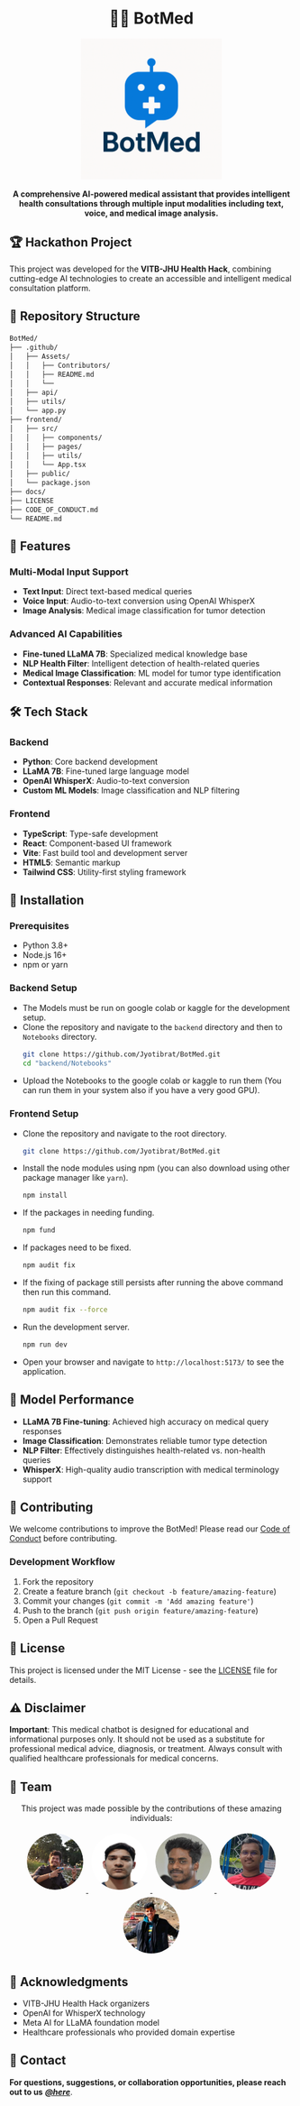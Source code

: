 <h1 align="center">
  🧑‍⚕️ BotMed
</h1>

<div align="center">
    <img src="./Assets/logo.png" alt="Project Logo" width="250">
</div>

<p align="center">
  <strong>
  A comprehensive AI-powered medical assistant that provides intelligent health consultations through multiple input modalities including text, voice, and medical image analysis.
  </strong>
</p>

## 🏆 Hackathon Project

This project was developed for the **VITB-JHU Health Hack**, combining cutting-edge AI technologies to create an accessible and intelligent medical consultation platform.

## 📁 Repository Structure

```
BotMed/
├── .github/
│   ├── Assets/
│   │   ├── Contributors/
│   │   ├── README.md
│   │   └── 
│   ├── api/
│   ├── utils/
│   └── app.py
├── frontend/
│   ├── src/
│   │   ├── components/
│   │   ├── pages/
│   │   ├── utils/
│   │   └── App.tsx
│   ├── public/
│   └── package.json
├── docs/
├── LICENSE
├── CODE_OF_CONDUCT.md
└── README.md
```

## 🚀 Features

### Multi-Modal Input Support
- **Text Input**: Direct text-based medical queries
- **Voice Input**: Audio-to-text conversion using OpenAI WhisperX
- **Image Analysis**: Medical image classification for tumor detection

### Advanced AI Capabilities
- **Fine-tuned LLaMA 7B**: Specialized medical knowledge base
- **NLP Health Filter**: Intelligent detection of health-related queries
- **Medical Image Classification**: ML model for tumor type identification
- **Contextual Responses**: Relevant and accurate medical information

## 🛠 Tech Stack

### Backend
- **Python**: Core backend development
- **LLaMA 7B**: Fine-tuned large language model
- **OpenAI WhisperX**: Audio-to-text conversion
- **Custom ML Models**: Image classification and NLP filtering

### Frontend
- **TypeScript**: Type-safe development
- **React**: Component-based UI framework
- **Vite**: Fast build tool and development server
- **HTML5**: Semantic markup
- **Tailwind CSS**: Utility-first styling framework

## 🔧 Installation

### Prerequisites

- Python 3.8+
- Node.js 16+
- npm or yarn

### Backend Setup

- The Models must be run on google colab or kaggle for the development setup.
- Clone the repository and navigate to the `backend` directory and then to `Notebooks` directory.
    ```bash
    git clone https://github.com/Jyotibrat/BotMed.git
    cd "backend/Notebooks"
    ```
- Upload the Notebooks to the google colab or kaggle to run them (You can run them in your system also if you have a very good GPU).

### Frontend Setup

- Clone the repository and navigate to the root directory.
    ```bash
    git clone https://github.com/Jyotibrat/BotMed.git
    ```
- Install the node modules using npm (you can also download using other package manager like `yarn`).
    ```bash
    npm install
    ```
- If the packages in needing funding.
    ```bash
    npm fund
    ```
- If packages need to be fixed.
    ```bash
    npm audit fix
    ```
- If the fixing of package still persists after running the above command then run this command.
    ```bash
    npm audit fix --force
    ```
- Run the development server.
    ```bash
    npm run dev
    ```
- Open your browser and navigate to `http://localhost:5173/` to see the application.

## 🧪 Model Performance

- **LLaMA 7B Fine-tuning**: Achieved high accuracy on medical query responses
- **Image Classification**: Demonstrates reliable tumor type detection
- **NLP Filter**: Effectively distinguishes health-related vs. non-health queries
- **WhisperX**: High-quality audio transcription with medical terminology support

## 🤝 Contributing

We welcome contributions to improve the BotMed! Please read our [Code of Conduct](CODE_OF_CONDUCT.md) before contributing.

### Development Workflow

1. Fork the repository
2. Create a feature branch (`git checkout -b feature/amazing-feature`)
3. Commit your changes (`git commit -m 'Add amazing feature'`)
4. Push to the branch (`git push origin feature/amazing-feature`)
5. Open a Pull Request

## 📜 License

This project is licensed under the MIT License - see the [LICENSE](https://github.com/Jyotibrat/BotMed/blob/main/LICENSE) file for details.

## ⚠️ Disclaimer

**Important**: This medical chatbot is designed for educational and informational purposes only. It should not be used as a substitute for professional medical advice, diagnosis, or treatment. Always consult with qualified healthcare professionals for medical concerns.

## 👥 Team


<p align="center">
  This project was made possible by the contributions of these amazing individuals:
</p>

<div align="center">
  <a href="https://github.com/Arunim-Gogoi">
    <img src="./Assets/Contributors/Arunim_Gogoi.png" alt="Arunim Gogoi" style="border-radius: 50%; margin: 5px; width: 100px; height: 100px;">
  </a>
  <a href="https://github.com/Lucifer-here">
    <img src="./Assets/Contributors/Ansh_Gaur.jpg" alt="Ansh Gaur" style="border-radius: 50%; margin: 5px; width: 100px; height: 100px;">
  </a>
  <a href="https://github.com/Auth0r-C0dez">
    <img src="./Assets/Contributors/Rana_Talukdar.png" alt="Rana Talukdar" style="border-radius: 50%; margin: 5px; width: 100px; height: 100px;">
  </a>
  <a href="https://github.com/Jyotibrat">
    <img src="./Assets/Contributors/Bindupautra_Jyotibrat.png" alt="Bindupautra Jyotibrat" style="border-radius: 50%; margin: 5px; width: 100px; height: 100px;">
  </a>
  <a href="https://github.com/">
    <img src="./Assets/Contributors/Akshit_Joshi.jpeg" alt="Akshit Joshi" style="border-radius: 50%; margin: 5px; width: 100px; height: 100px;">
  </a>
</div>


## 🙏 Acknowledgments

- VITB-JHU Health Hack organizers
- OpenAI for WhisperX technology
- Meta AI for LLaMA foundation model
- Healthcare professionals who provided domain expertise

## 📧 Contact

**For questions, suggestions, or collaboration opportunities, please reach out to us** [***@here***](mailto:bjyotibrat@gmail.com).